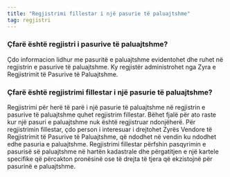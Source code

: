 ```yaml
---
title: "Regjistrimi fillestar i një pasurie të paluajtshme"
tag: regjistri
---
```


###  Çfarë është regjistri i pasurive të paluajtshme?

Çdo informacion lidhur me pasuritë e paluajtshme evidentohet dhe ruhet në regjistrin e pasurive të paluajtshme. Ky regjistër administrohet nga Zyra e Regjistrimit të Pasurive të Paluajtshme.

### Çfarë është regjistrimi fillestar i një pasurie të paluajtshme?

Regjistrimi për herë të parë i një pasurie të paluajtshme në regjistrin e pasurive të paluajtshme quhet regjistrim fillestar. Bëhet fjalë për ato raste kur një pasuri e paluajtshme nuk është regjistruar ndonjëherë. Për regjistrimin fillestar, çdo person i interesuar i drejtohet Zyrës Vendore të Regjistrimit të Pasurive të Paluajtshme, që ndodhet në vendin ku ndodhet edhe pasuria e paluajtshme. Regjistrimi fillestar përfshin pasqyrimin e pasurisë së paluajtshme në hartën kadastrale dhe përgatitjen e një kartele specifike që përcakton pronësinë ose të drejta të tjera që ekzistojnë për pasurinë e paluajtshme.
